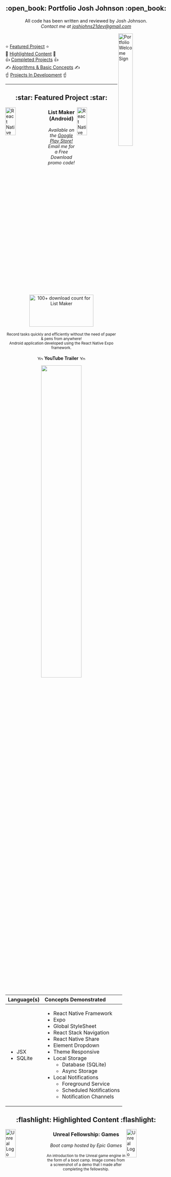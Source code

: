 <section id="heading">
<h1 align="center" style="font-weight: bold">:open_book: Portfolio Josh Johnson :open_book:</h1>

<div align='center'>

All code has been written and reviewed by Josh Johnson.<br>
<i>Contact me at joshjohns21dev@gmail.com</i><br>

</div>

<img src="/Portfolio_Assets/portfolio_welcome.gif" alt="Portfolio Welcome Sign" width="30%" height="30%" align='right'>

<br>

:star: [Featured Project](#star-featured-project-star) :star:<br>
:flashlight: [Highlighted Content](#flashlight-highlighted-content-flashlight) :flashlight:<br>
:thumbsup: [Completed Projects](#thumbsup-completed-projects-thumbsup) :thumbsup:<br>
:writing_hand: [Alogrithms & Basic Concepts](#writing_hand-algorithms--basic-concepts-writing_hand) :writing_hand:<br>
:point_up: [Projects In Development](#point_up-projects-in-development-point_up) :point_up:<br>

---
</section>

<!-- featured projects section -->
<section id="featured-project">
<h2 align="center">:star: Featured Project :star:</h2>

<img src="/Portfolio_Assets/react_native_logo.gif" alt="React Native Logo" width="25%" height="15%" align="left">
<img src="/Portfolio_Assets/react_native_logo.gif" alt="React Native Logo" width="25%" height="15%" align="right">

<h3 align="center">List Maker<br>&lpar;Android&rpar;</h3>
<div align="center">
    <i>Available on the <a href="https://play.google.com/store/apps/details?id=com.joshjohnsonhub.listmaker&pcampaignid=web_share">Google Play Store!</a><br>
    Email me for a Free Download promo code!</i>
</div>

<br>

<div align="center">

<img src="/Portfolio_Assets/list_maker_100_downloads.png" alt="100+ download count for List Maker" width="200px" height="100px">

</div>

<br>

<div align="center">
    <small>Record tasks quickly and efficiently without the need of paper &amp; pens from anywhere!<br>Android application developed using the React Native Expo framework.</small>
</div>

<br>

<div align='center'>

<img src="/Portfolio_Assets/YouTube_Logo.png" alt="YouTube Logo" width="18" height="12">
<strong>YouTube Trailer</strong>
<img src="/Portfolio_Assets/YouTube_Logo.png" alt="YouTube Logo" width="18" height="12">

[<img src="./Portfolio_Assets/list_maker_feature_graphic_v2.png" width="50%">](https://youtu.be/dqWbDTCgx-w?si=LbKm_MnFfUuBWN88)
</div>

<div align='center'>

| Language&lpar;s&rpar; | Concepts Demonstrated |
| :------------------------ | :------------------------ | 
| <ul><li>JSX</li><li>SQLite</li></ul> | <ul><li>React Native Framework</li><li>Expo</li><li>Global StyleSheet</li><li>React Stack Navigation</li><li>React Native Share</li><li>Element Dropdown</li><li>Theme Responsive</li><li>Local Storage<ul><li>Database (SQLite)</li><li>Async Storage</li></ul></li><li>Local Notifications<ul><li>Foreground Service</li><li>Scheduled Notifications</li><li>Notification Channels</li></ul></li></ul> |

</div>

</section>

<!-- highlighted content section -->
<section id="highlighted-content">
<h2 align="center">:flashlight: Highlighted Content :flashlight:</h2>

<img src="/Portfolio_Assets/Unreal_Engine_logo.png" alt="Unreal Logo" width="25%" height="15%" align="left">
<img src="/Portfolio_Assets/Unreal_Engine_logo.png" alt="Unreal Logo" width="25%" height="15%" align="right">

<h3 align="center">Unreal Fellowship: Games</h3>
<div align="center">
    <i>Boot camp hosted by Epic Games</i>
</div>

<br>

<div align="center">
    <small>An introduction to the Unreal game engine in the form of a boot camp. Image comes from a screenshot of a demo that I made after completing the fellowship.</small>
</div>

<br>

<div align='center'>

[<img src="./Portfolio_Assets/Unreal_Excitement3.png" width="90%">](https://youtu.be/XHenpeGaOaU)
</div>

</section>

<!-- completed projects section -->
<section id="completed-projects">
<h2 align="center">:thumbsup: Completed Projects :thumbsup:</h2>
<p align="center">
    <img src="/Portfolio_Assets/my_hero_academia.gif" alt="Izuku Midoriya Admiring Projects" width="500" height="250">
</p>

<div align='center'>

| Project | Language&lpar;s&rpar; | Concepts Demonstrated | Description |
| :------------------------: | :------------------------ | :----------------------- | :------------------------------------: |
| [Simple Fitness Log - Android Application](https://github.com/JoshMJohnson/Fitness_Log_Ads) | <p align='center'>C#</p> | <ul><li>.NET MAUI Framework</li><li>Google AdMob</li><li>Google Play Store</li><li>Dotted Graph</li><li>Local Storage<ul><li>File System</li><li>Preferences</li><li>Database (SQLite)</li></ul></li><li>Navigation<ul><li>Tab</li><li>Flyout</li></ul></li><li>Theme Changes (light/dark mode)</li></ul> | A simple fitness log that records an individuals fitness achievements, goals, and basic recordings. Built using Microsoft .NET MAUI framework. |
| [Stock Tracker - Android Application](https://github.com/JoshMJohnson/StockTracker) | <p align='center'>C#</p> | <ul><li>.NET MAUI Framework</li><li>Local Push Notifications</li><li>Foreground Service</li><li>Local Storage<ul><li>Database (SQLite)</li><li>Preferences</li></ul></li><li>Routing</li><li>Timers</li><li>Twelve Data API</li><li>Buttons<ul><li>Radio</li><li>Slider</li><li>Picker</li><li>Time Picker</li></ul></li><li>Theme Changes (light/dark mode)</li></ul> | Android application that connects to the stock market and creates local push notifications. Notifications include a list of stocks that have changed by a certain percentage for that day. Percentage threshold, notification times, and watchlist stocks are picked by the user. Built using Microsoft .NET MAUI framework. |
| [Chess](/Chess) | <p align='center'>Python</p> | <ul><li>Alpha Blending</li><li>Hash Tables</li><li>Instances</li><li>Mouse Coordinates</li><li>User Input</li><li>2-Dimensional Arrays</li><li>Image Processing</li><li>Scripting</li><li>Python Libraries<ul><li>pygame</li><li>os</li><li>sys</li><li>threading</li><li>time</li></ul></li></ul> | Loads up a chess board and allows the game of chess to be played |
| [Tic&ndash;Tac&ndash;Toe](/TicTacToe) | <p align='center'>Python</p> | <ul><li>Timer Usage</li><li>Pop&ndash;Up Message Boxs</li><li>Arrays</li><li>Tables</li><li>Frames</li><li>Buttons</li><li>Random Integer/Float Generation</li><li>Scripting</li><li>Python Libraries<ul><li>Tkinter</li><li>Random</li><li>Time</li></ul></li></ul> | Tic&ndash;Tac&ndash;Toe game where the user can play against the AI or another human player |
| [Speed Force Prison Game](/Speed_Force_Prison_Game)  | <p align='center'>Java</p> | <ul><li>3&ndash;Dimensional Rendering</li><li>Sprites</li><li>User Input<ul><li>Keyboard</li><li>Mouse</li></ul></li><li>JFrames&sol;JPanels<ul><li>JButtons</li><li>JLabels</li><li>JTextFields</li></ul></li><li>Timer Usage</li><li>Image Usage</li><li>Threads</li><li>Java Class Interaction</li></ul> | 3&ndash;Dimensional game written in Java that uses Java&apos;s graphical interface for rendering effects |
| [Account Manager](/Account_Manager) | <ul><li>HTML</li><li>CSS</li><li>JavaScript</li><li>SQLite</li></ul> | <ul><li>Animation</li><li>Tables</li><li>JavaScript Promises</li><li>Form Usage<ul><li>Requirements</li><li>Hidden Content</li><li>User Input<ul><li>Password</li><li>Text</li><li>Date</li><li>Email</li><li>Tel</li><li>Radio</li><li>Image</li></ul></li></ul></li><li>Node JS</li><li>DOM Elements</li><li>Server Side vs. Client Side</li></li><li>Database Management<ul><li>Create Tables</li><li>Retrieving Data</li><li>Inserting Data</li><li>Updating Data</li><li>Removing Data</li></ul></li><li>Image Usage</li><li>Links<ul><li>Relative</li></ul><li>Custom Error Messages</li><li>User Permissions&sol;Restrictions</li></ul> | Allows a user to create&sol;delete accounts and be able to login&sol;logout of such accounts with special privileges based on user permissions |
| [Jokes Project](/Jokes_Project) | <ul><li>HTML</li><li>CSS</li><li>JavaScript</li><li>SQLite</li></ul> | <ul><li>Node JS</li><li>Database Management<ul><li>Create Tables</li><li>Retrieving Data</li><li>Inserting Data</li></ul></li><li>DOM Elements</li><li>Buttons</li><li>Links<ul><li>Relative</li></ul></li><li>Form Usage<ul><li>Requirements</li><li>Hidden Content</li><li>User Input<ul><li>Radio</li><li>Text</li><li>Checkbox</li><li>Textarea</li><li>Dropdown Box</li></ul></li></ul></li><li>Client Side vs. Server Side</li></ul> | Keeps a database of jokes that users can add jokes to and&frasl;or retrieve jokes from |
| [Ultimate Frisbee Wiki](/Ultimate_Frisbee_Wiki) | <ul><li>HTML</li><li>CSS</li></ul> | <ul><li>Links<ul><li>Anchor</li><li>Absolute</li></ul></li><li>Image Usage</li><li>Quotes</li><li>Lists<ul><li>Sorted</li><li>Unsorted</li></ul></li></ul> | Customized ultimate frisbee Wiki page |

</div>

---
</section>

<!-- algorithms & basic concepts section -->
<section id="algorithms">
<h2 align="center">:writing_hand: Algorithms & Basic Concepts :writing_hand:</h2>
<p align="center">
    <img src="/Portfolio_Assets/in_order_tree_traversal.gif" alt="In Order Tree Traversal" width="500" height="250">
</p>

<div align='center'>

| Algorithm&sol;Concept | Language | Concepts Demonstrated | Description |
| :------------------------: | :------------------------: | :------------------------ | :------------------------------------: |
| [Sort Array](/C/Sort_Array.c) | C | <ul><li>Sorting Algorithms<ul><li>Selection</li><li>Insertion</li><li>Quick</li><li>Bubble</li><li>Merge</li></ul></li><li>File Usage<ul><li>Reading from files</li></ul></li><li>Arrays</li><li>Pointers</li><li>Random Integer Generation</li></ul> | Organizes lists of integers in ascending order using different sorting algorithms with lists gathered using different methods |
| [Read&sol;Write File](/C/Read_Write_File.c) | C | <ul><li>File Usage<ul><li>Reading from files</li><li>Writing to files</li></ul></li></ul> | Demonstrates basic file operations |
| [Hello World](/C/Hello_World.c) | C | <p align="center">Using the console</p> | Classic &lsquo;hello world&rsquo; program |
| [Arraylist Management](/Java/ArrayListManagement.java) | Java | <ul><li>Better Comments Extension</li><li>Arraylist Specifications</li><li>Arraylist Insertion</li><li>Arraylist Deletion</li><li>Element Locating</li><li>Element Manipulation</li><li>Iteration</li></ul>  | Demonstrates Arraylist methods |
| [Sort Array](/Java/SortArray.java) | Java | <ul><li>Sorting Algorithms<ul><li>Selection</li><li>Insertion</li><li>Quick</li><li>Bubble</li><li>Merge</li></ul></li><li>File Usage<ul><li>Reading from files</li></ul></li><li>Arrays</li><li>Arraylists</li><li>Random Integer Generation</li></ul> | Organizes lists of integers in ascending order using different sorting algorithms with lists gathered using different methods |
| [Read&sol;Write File](/Java/ReadWriteFile.java) | Java | <ul><li>File Usage<ul><li>Reading from files</li><li>Writing to files</li></ul></li></ul>  | Demonstrates basic file operations |
| [Hello World](/Java/HelloWorld.java) | Java | <p align="center">Using the console</p>  | Classic &lsquo;hello world&rsquo; program |
| [Array Management](/JavaScript/array_management.js) | JavaScript | <ul><li>Better Comments Extension</li><li>Array Specifications</li><li>List Conditions</li><li>Iteration</li><li>List Manipulation</li><li>Insertion</li><li>Deletion</li><li>Element Locating</li><li>Element Manipulation</li></ul>  | Demonstrates array methods |
| [Sort Array](/JavaScript/sort_array.js) | JavaScript | <ul><li>Sorting Algorithms<ul><li>Selection</li><li>Insertion</li><li>Quick</li><li>Bubble</li><li>Merge</li></ul></li><li>File Usage<ul><li>Reading from files</li></ul></li><li>Arrays</li><li>Random Integer Generation</li></ul> | Organizes lists of integers in ascending order using different sorting algorithms with lists gathered using different methods |
| [Hello World](/JavaScript/hello_world.js) | JavaScript | <p align="center">Using the console</p>  | Classic &lsquo;hello world&rsquo; program |
| [List Management](/Python/ListManagement.py) | Python | <ul><li>Better Comments Extension</li><li>List Specifications</li><li>Insertion</li><li>Deletion</li><li>Element Locating</li><li>Element Manipulation</li></ul>  | Demonstrates list functions |
| [Sort Array](/Python/SortArray.py) | Python | <ul><li>Sorting Algorithms<ul><li>Selection</li><li>Insertion</li><li>Quick</li><li>Bubble</li><li>Merge</li></ul></li><li>File Usage<ul><li>Reading from files</li></ul></li><li>Arrays</li><li>Random Integer Generation</li></ul> | Organizes lists of integers in ascending order using different sorting algorithms with lists gathered using different methods |
| [Read&sol;Write File](/Python/ReadWriteFile.py) | Python | <ul><li>File Usage<ul><li>Reading from files</li><li>Writing to files</li></ul></li></ul> | Demonstrates basic file operations |
| [Hello World](/Python/HelloWorld.py) | Python | <p align="center">Using the console</p>  | Classic &lsquo;hello world&rsquo; program |

</div>

---
</section>

<!-- projects in development section -->
<section id="development-projects">
<h2 align="center">:point_up: Projects In Development :point_up:</h2>
<p align="center">
    <img src="/Portfolio_Assets/mr_incredible_coding.gif" alt="Mr Incredible Working Tirelessly" width="500" height="250">
</p>

<div align='center'>

| Project | Language&lpar;s&rpar; | Concepts Demonstrated | Description |
| :------------------------: | :------------------------: | :------------------------ | :------------------------------------: |
| [Stock Alert](https://github.com/JoshMJohnson/Stock_Alert) | Dart | <ul><li>Flutter Framework</li><li>Firebase Cloud Storage</li><li>Foreground Service</li><li>Scheduled Local Notifications</li><li>Twelve Data API</li><li>Stack Navigation</li></ul> | Provides stock alerts of major day price changes for stocks on a watchlist |

</div>

<div align='center'>

<sup>_Projects in development are currently being worked on_</sup>

</div>

</section>

<!-- footer section -->
<div align="center">
    <p>:arrow_up: <a href="#open_book-portfolio-josh-johnson-open_book">Back to top</a> :arrow_up:</p>
</div>